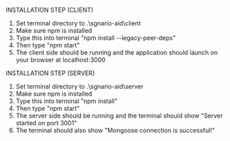 INSTALLATION STEP (CLIENT)
1. Set terminal directory to .\sgnario-aid\client
2. Make sure npm is installed
3. Type this into terminal "npm install --legacy-peer-deps"
4. Then type "npm start"
5. The client side should be running and the application should launch on your browser at localhost:3000

INSTALLATION STEP (SERVER)
1. Set terminal directory to .\sgnario-aid\server
2. Make sure npm is installed
3. Type this into terminal "npm install"
4. Then type "npm start"
5. The server side should be running and the terminal should show "Server started on port 3001"
6. The terminal should also show "Mongoose connection is successful!"
